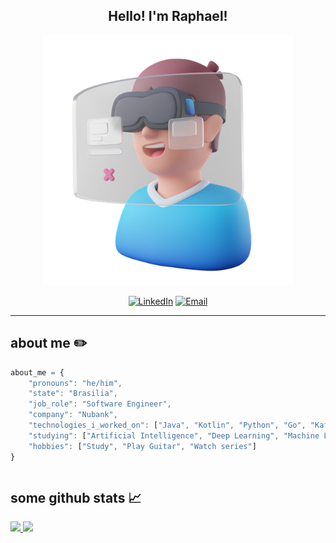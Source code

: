 <h2 align="center">Hello! I'm Raphael!</h2>
<p align="center">
  <img src="icons/metaverse_icon.png" alt="banner-Github" width="400">
</p>
</div>
<p align="center">
    <a href="https://www.linkedin.com/in/raphareis/" target="_blank"><img alt="LinkedIn" src="https://img.shields.io/badge/-Linkedin-%230077B5.svg?&style=for-the-badge&logo=linkedin&logoColor=white" /></a>
    <a href="mailto:rapphha@gmail.com" target="_blank"><img alt="Email" src="https://img.shields.io/badge/-Email-EA4335?style=for-the-badge&logo=gmail&logoColor=white" /></a>
</p>

<hr>

<h2>about me ✏️</h2>

```javascript
about_me = {
    "pronouns": "he/him",
    "state": "Brasilia",
    "job_role": "Software Engineer",
    "company": "Nubank",
    "technologies_i_worked_on": ["Java", "Kotlin", "Python", "Go", "Kafka", "AWS", "Kubernetes"],
    "studying": ["Artificial Intelligence", "Deep Learning", "Machine Learning", "Computer Vision"],
    "hobbies": ["Study", "Play Guitar", "Watch series"]
}
```
<div style="display: inline-block">
  <h2>some github stats 📈</h2>
  <div style="display: flex; flex-direction: column; align-items: baseline;">
    <a href="https://github.com/raphaelrreis">
      <img height="210em" src="https://github-readme-stats.vercel.app/api?username=raphaelrreis&show_icons=true&hide_border=true&theme=dark"/>
      <img height="199em" src="https://github-readme-stats.vercel.app/api/top-langs/?username=raphaelrreis&layout=compact&langs_count=7&theme=dark"/>
    </a>
  </div>
</div>
